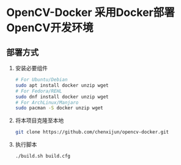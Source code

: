 # OpenCV-Docker 采用Docker部署OpenCV开发环境

## 部署方式

1. 安装必要组件

   ```bash
   # For Ubuntu/Debian
   sudo apt install docker unzip wget
   # For Fedora/REHL
   sudo dnf install docker unzip wget
   # For ArchLinux/Manjaro
   sudo pacman -S docker unzip wget
   ```
2. 将本项目克隆至本地

   ```bash
   git clone https://github.com/chenxijun/opencv-docker.git
   ```
3. 执行脚本

   ```bash
   ./build.sh build.cfg
   ```
